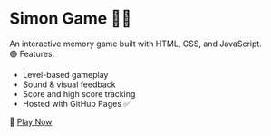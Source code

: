 # Simon Game 🧠🎵

An interactive memory game built with HTML, CSS, and JavaScript.  
🟢 Features:
- Level-based gameplay
- Sound & visual feedback
- Score and high score tracking
- Hosted with GitHub Pages ✅

🔗 [Play Now]((https://ruthvika27.github.io/Simon-Game/))
